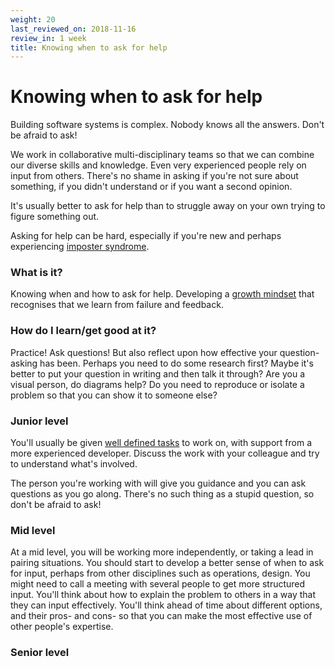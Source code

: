 ```yaml
---
weight: 20
last_reviewed_on: 2018-11-16
review_in: 1 week
title: Knowing when to ask for help
---
```

# Knowing when to ask for help

Building software systems is complex. Nobody knows all the answers. Don't be afraid to ask!

We work in collaborative multi-disciplinary teams so that we can combine our diverse skills and knowledge. Even very experienced people rely on input from others. There's no shame in asking if you're not sure about something, if you didn't understand or if you want a second opinion.

It's usually better to ask for help than to struggle away on your own trying to figure something out.

Asking for help can be hard, especially if you're new and perhaps experiencing [imposter syndrome](https://medium.com/learn-love-code/developers-how-to-overcome-imposter-syndrome-48edee803cf4).

### What is it?

Knowing when and how to ask for help. Developing a [growth mindset](https://www.ted.com/talks/carol_dweck_the_power_of_believing_that_you_can_improve) that recognises that we learn from failure and feedback.

### How do I learn/get good at it?

Practice! Ask questions! But also reflect upon how effective your question-asking has been. Perhaps you need to do some research first? Maybe it's better to put your question in writing and then talk it through? Are you a visual person, do diagrams help? Do you need to reproduce or isolate a problem so that you can show it to someone else?

### Junior level

You'll usually be given [well defined tasks](/career-path/competencies/leading-and-communicating/leading-on-stories.html#junior-level) to work on, with support from a more experienced developer. Discuss the work with your colleague and try to understand what's involved.

The person you're working with will give you guidance and you can ask questions as you go along. There's no such thing as a stupid question, so don't be afraid to ask!

### Mid level

At a mid level, you will be working more independently, or taking a lead in pairing situations. You should start to develop a better sense of when to ask for input, perhaps from other disciplines such as operations, design. You might need to call a meeting with several people to get more structured input. You'll think about how to explain the problem to others in a way that they can input effectively. You'll think ahead of time about different options, and their pros- and cons- so that you can make the most effective use of other people's expertise.

### Senior level

